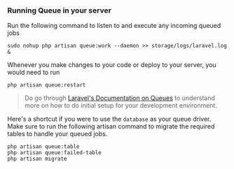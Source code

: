 ### Running Queue in your server

Run the following command to listen to and execute any incoming queued jobs
```
sudo nohup php artisan queue:work --daemon >> storage/logs/laravel.log &
```

Whenever you make changes to your code or deploy to your server, you would need to run
```
php artisan queue:restart
```

> Do go through [Laravel's Documentation on Queues](https://laravel.com/docs/5.3/queues) to understand more on how to do initial setup for your development environment. 

Here's a shortcut if you were to use the `database` as your queue driver. Make sure to run the following artisan command to migrate the required tables to handle your queued jobs.
```
php artisan queue:table
php artisan queue:failed-table
php artisan migrate
```